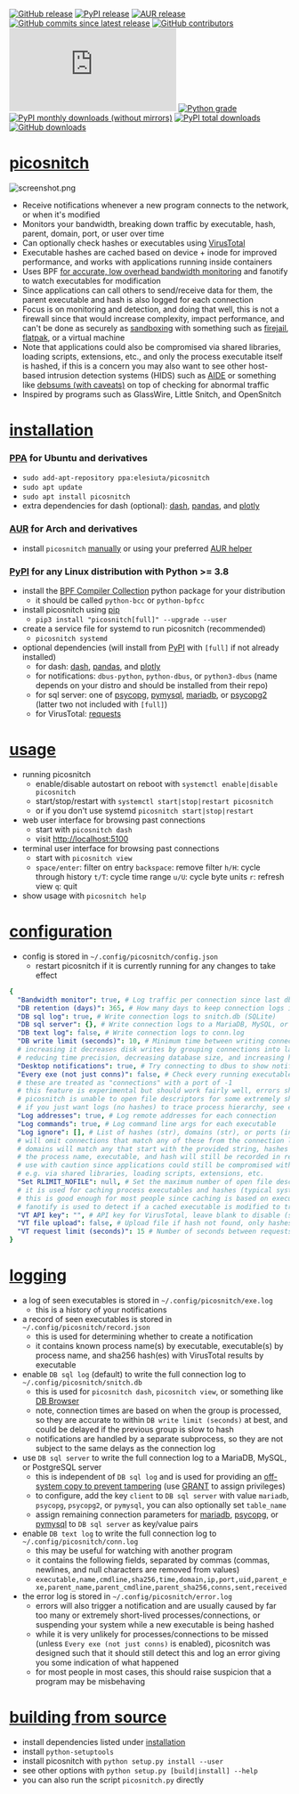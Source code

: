 [![GitHub release](https://img.shields.io/github/v/release/elesiuta/picosnitch?color=00a0a0)](https://github.com/elesiuta/picosnitch/releases)
[![PyPI release](https://img.shields.io/pypi/v/picosnitch?color=00a0a0)](https://pypi.org/project/picosnitch)
[![AUR release](https://img.shields.io/aur/version/picosnitch?color=00a0a0)](https://aur.archlinux.org/packages/picosnitch/)
[![GitHub commits since latest release](https://img.shields.io/github/commits-since/elesiuta/picosnitch/latest/master?color=00a0a0)](https://github.com/elesiuta/picosnitch/commits/master)
[![GitHub contributors](https://img.shields.io/github/contributors/elesiuta/picosnitch?color=00a0a0)](https://github.com/elesiuta/picosnitch/graphs/contributors)
[![File size](https://img.shields.io/github/size/elesiuta/picosnitch/picosnitch.py?color=00a0a0)](https://github.com/elesiuta/picosnitch/blob/master/picosnitch.py)
[![Python grade](https://img.shields.io/lgtm/grade/python/g/elesiuta/picosnitch.svg?logo=lgtm&logoWidth=18&color=00a0a0)](https://lgtm.com/projects/g/elesiuta/picosnitch/context:python)
[![PyPI monthly downloads (without mirrors)](https://img.shields.io/pypi/dm/picosnitch?color=00a0a0&label=downloads%20%28pypistats%29)](https://pypistats.org/packages/picosnitch)
[![PyPI total downloads](https://img.shields.io/badge/dynamic/json?color=00a0a0&label=downloads%20%28pepy%29&query=total_downloads&url=https%3A%2F%2Fapi.pepy.tech%2Fapi%2Fprojects%2Fpicosnitch)](https://pepy.tech/project/picosnitch)
[![GitHub downloads](https://img.shields.io/github/downloads/elesiuta/picosnitch/total?color=00a0a0&label=downloads%20%28github%29)](https://github.com/elesiuta/picosnitch/releases)

# [picosnitch](https://elesiuta.github.io/picosnitch/)
![screenshot.png](https://raw.githubusercontent.com/elesiuta/picosnitch/master/docs/screenshot.png)
- Receive notifications whenever a new program connects to the network, or when it's modified
- Monitors your bandwidth, breaking down traffic by executable, hash, parent, domain, port, or user over time
- Can optionally check hashes or executables using [VirusTotal](https://www.virustotal.com)
- Executable hashes are cached based on device + inode for improved performance, and works with applications running inside containers
- Uses BPF [for accurate, low overhead bandwidth monitoring](https://www.gcardone.net/2020-07-31-per-process-bandwidth-monitoring-on-Linux-with-bpftrace/) and fanotify to watch executables for modification
- Since applications can call others to send/receive data for them, the parent executable and hash is also logged for each connection
- Focus is on monitoring and detection, and doing that well, this is not a firewall since that would increase complexity, impact performance, and can't be done as securely as [sandboxing](https://wiki.archlinux.org/title/Security#Sandboxing_applications) with something such as [firejail](https://wiki.archlinux.org/title/firejail#Usage), [flatpak](https://github.com/tchx84/Flatseal/blob/master/DOCUMENTATION.md#share), or a virtual machine
- Note that applications could also be compromised via shared libraries, loading scripts, extensions, etc., and only the process executable itself is hashed, if this is a concern you may also want to see other host-based intrusion detection systems (HIDS) such as [AIDE](https://wiki.archlinux.org/title/AIDE) or something like [debsums (with caveats)](https://manpages.debian.org/unstable/debsums/debsums.1.en.html) on top of checking for abnormal traffic
- Inspired by programs such as GlassWire, Little Snitch, and OpenSnitch

# [installation](#installation)

### [PPA](https://launchpad.net/~elesiuta/+archive/ubuntu/picosnitch) for Ubuntu and derivatives
- `sudo add-apt-repository ppa:elesiuta/picosnitch`
- `sudo apt update`
- `sudo apt install picosnitch`
- extra dependencies for dash (optional): [dash](https://pypi.org/project/dash/), [pandas](https://pypi.org/project/pandas/), and [plotly](https://pypi.org/project/plotly/)

### [AUR](https://aur.archlinux.org/packages/picosnitch/) for Arch and derivatives
- install `picosnitch` [manually](https://wiki.archlinux.org/title/Arch_User_Repository#Installing_and_upgrading_packages) or using your preferred [AUR helper](https://wiki.archlinux.org/title/AUR_helpers)

### [PyPI](https://pypi.org/project/picosnitch/) for any Linux distribution with Python >= 3.8
- install the [BPF Compiler Collection](https://github.com/iovisor/bcc/blob/master/INSTALL.md) python package for your distribution
  - it should be called `python-bcc` or `python-bpfcc`
- install picosnitch using [pip](https://pip.pypa.io/)
  - `pip3 install "picosnitch[full]" --upgrade --user`
- create a service file for systemd to run picosnitch (recommended)
  - `picosnitch systemd`
- optional dependencies (will install from [PyPI](https://pypi.org/) with `[full]` if not already installed)
  - for dash: [dash](https://pypi.org/project/dash/), [pandas](https://pypi.org/project/pandas/), and [plotly](https://pypi.org/project/plotly/)
  - for notifications: `dbus-python`, `python-dbus`, or `python3-dbus` (name depends on your distro and should be installed from their repo)
  - for sql server: one of [psycopg](https://pypi.org/project/psycopg/), [pymysql](https://pypi.org/project/PyMySQL/), [mariadb](https://pypi.org/project/mariadb/), or [psycopg2](https://pypi.org/project/psycopg2/) (latter two not included with `[full]`)
  - for VirusTotal: [requests](https://pypi.org/project/requests/)

# [usage](#usage)
- running picosnitch
  - enable/disable autostart on reboot with `systemctl enable|disable picosnitch`
  - start/stop/restart with `systemctl start|stop|restart picosnitch`
  - or if you don't use systemd `picosnitch start|stop|restart`
- web user interface for browsing past connections
  - start with `picosnitch dash`
  - visit [http://localhost:5100](http://localhost:5100)
- terminal user interface for browsing past connections
  - start with `picosnitch view`
  - `space/enter`: filter on entry `backspace`: remove filter `h/H`: cycle through history `t/T`: cycle time range `u/U`: cycle byte units `r`: refresh view `q`: quit
- show usage with `picosnitch help`

# [configuration](#configuration)
- config is stored in `~/.config/picosnitch/config.json`
  - restart picosnitch if it is currently running for any changes to take effect

```yaml
{
  "Bandwidth monitor": true, # Log traffic per connection since last db write
  "DB retention (days)": 365, # How many days to keep connection logs in snitch.db
  "DB sql log": true, # Write connection logs to snitch.db (SQLite)
  "DB sql server": {}, # Write connection logs to a MariaDB, MySQL, or PostgreSQL server
  "DB text log": false, # Write connection logs to conn.log
  "DB write limit (seconds)": 10, # Minimum time between writing connection logs
  # increasing it decreases disk writes by grouping connections into larger time windows
  # reducing time precision, decreasing database size, and increasing hash latency
  "Desktop notifications": true, # Try connecting to dbus to show notifications
  "Every exe (not just conns)": false, # Check every running executable with picosnitch
  # these are treated as "connections" with a port of -1
  # this feature is experimental but should work fairly well, errors should be expected as
  # picosnitch is unable to open file descriptors for some extremely short-lived processes
  # if you just want logs (no hashes) to trace process hierarchy, see execsnoop or forkstat
  "Log addresses": true, # Log remote addresses for each connection
  "Log commands": true, # Log command line args for each executable
  "Log ignore": [], # List of hashes (str), domains (str), or ports (int)
  # will omit connections that match any of these from the connection log
  # domains will match any that start with the provided string, hashes or ports are exact
  # the process name, executable, and hash will still be recorded in record.json
  # use with caution since applications could still be compromised without affecting hash
  # e.g. via shared libraries, loading scripts, extensions, etc.
  "Set RLIMIT_NOFILE": null, # Set the maximum number of open file descriptors (int)
  # it is used for caching process executables and hashes (typical system default is 1024)
  # this is good enough for most people since caching is based on executable device + inode
  # fanotify is used to detect if a cached executable is modified to trigger a hash update
  "VT API key": "", # API key for VirusTotal, leave blank to disable (str)
  "VT file upload": false, # Upload file if hash not found, only hashes are used by default
  "VT request limit (seconds)": 15 # Number of seconds between requests (free tier quota)
}
```

# [logging](#logging)
- a log of seen executables is stored in `~/.config/picosnitch/exe.log`
  - this is a history of your notifications
- a record of seen executables is stored in `~/.config/picosnitch/record.json`
  - this is used for determining whether to create a notification
  - it contains known process name(s) by executable, executable(s) by process name, and sha256 hash(es) with VirusTotal results by executable
- enable `DB sql log` (default) to write the full connection log to `~/.config/picosnitch/snitch.db`
  - this is used for `picosnitch dash`, `picosnitch view`, or something like [DB Browser](https://sqlitebrowser.org/)
  - note, connection times are based on when the group is processed, so they are accurate to within `DB write limit (seconds)` at best, and could be delayed if the previous group is slow to hash
  - notifications are handled by a separate subprocess, so they are not subject to the same delays as the connection log
- use `DB sql server` to write the full connection log to a MariaDB, MySQL, or PostgreSQL server
  - this is independent of `DB sql log` and is used for providing an [off-system copy to prevent tampering](https://en.wikipedia.org/wiki/Host-based_intrusion_detection_system#Protecting_the_HIDS) (use [GRANT](https://www.postgresql.org/docs/current/sql-grant.html) to assign privileges)
  - to configure, add the key `client` to `DB sql server` with value `mariadb`, `psycopg`, `psycopg2`, or `pymysql`, you can also optionally set `table_name`
  - assign remaining connection parameters for [mariadb](https://mariadb-corporation.github.io/mariadb-connector-python/usage.html#connecting), [psycopg](https://www.psycopg.org/docs/module.html#psycopg2.connect), or [pymysql](https://pymysql.readthedocs.io/en/latest/modules/connections.html) to `DB sql server` as key/value pairs
- enable `DB text log` to write the full connection log to `~/.config/picosnitch/conn.log`
  - this may be useful for watching with another program
  - it contains the following fields, separated by commas (commas, newlines, and null characters are removed from values)
  - `executable,name,cmdline,sha256,time,domain,ip,port,uid,parent_exe,parent_name,parent_cmdline,parent_sha256,conns,sent,received`
- the error log is stored in `~/.config/picosnitch/error.log`
  - errors will also trigger a notification and are usually caused by far too many or extremely short-lived processes/connections, or suspending your system while a new executable is being hashed
  - while it is very unlikely for processes/connections to be missed (unless `Every exe (not just conns)` is enabled), picosnitch was designed such that it should still detect this and log an error giving you some indication of what happened
  - for most people in most cases, this should raise suspicion that a program may be misbehaving

# [building from source](#building-from-source)
- install dependencies listed under [installation](#installation)
- install `python-setuptools`
- install picosnitch with `python setup.py install --user`
- see other options with `python setup.py [build|install] --help`
- you can also run the script `picosnitch.py` directly
